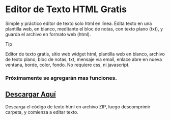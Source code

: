 # Editor de Texto HTML Gratis
Simple y práctico editor de texto solo html en línea. Edita texto en una plantilla web, en blanco, meditante el bloc de notas, con texto plano (txt), y guarda el archivo en formato web (html).
> [!TIP]
> Editor de texto gratis, sitio web widget html, plantilla web en blanco, archivo de texto plano, bloc de notas, txt, mensaje vía email, enlace abre en nueva ventana, borde, color, fondo. No requiere css, ni javascript.
### **Próximamente se agregarán mas funciones.**
## [Descargar Aquí](https://github.com/enlineaweb/editor-texto)
Descarga el código de texto html en archivo ZIP, luego descomprimir carpeta, y comienza a editar texto.
